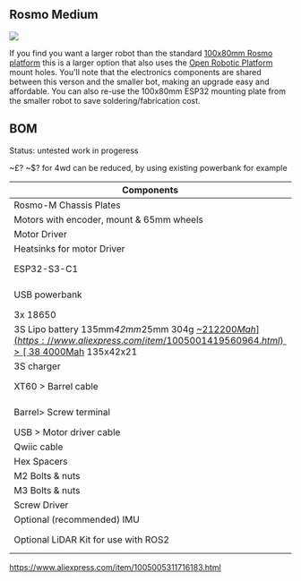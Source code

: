 ## Rosmo Medium

![](https://raw.githubusercontent.com/rosmo-robot/rosmo-robot.github.io/master/assets/img/larger.png)

If you find you want a larger robot than the standard [100x80mm Rosmo platform](https://rosmo-robot.github.io/) this is a larger option that also uses the [Open Robotic Platform](https://openroboticplatform.com/designrules) mount holes. You'll note that the electronics components are shared between this verson and the smaller bot, making an upgrade easy and affordable. You can also re-use the 100x80mm ESP32 mounting plate from the smaller robot to save soldering/fabrication cost.

## BOM 

Status: untested work in progeress

~£? ~$? for 4wd can be reduced, by using existing powerbank for example

| Components                | Description                               | Quantity |
| ------------------------- | ----------------------------------------- | -------- |
|  Rosmo-M Chassis Plates | [Custom PCB Chassis](https://easyeda.com/editor#id=2abad8a02be54c91a6b3277fe66bd864)     | 5       |
| Motors with encoder, mount & 65mm wheels     | [JGA25](https://www.aliexpress.com/item/1005006213247803.html) or [JGB-37](https://www.aliexpress.com/item/1005004242997257.html)         |      |
| Motor Driver              | [Zio H-bridge Motor Driver](https://www.smart-prototyping.com/Zio-4-DC-Motor-Controller.html?search=motor)          | 1        |
| Heatsinks for motor Driver              | [12x13x7mm](https://www.aliexpress.com/item/1005005311716183.html)          | 2       |
|  ESP32-S3-C1              | [Olimex open hardware](https://www.olimex.com/Products/IoT/ESP32-S3/ESP32-S3-DevKit-Lipo/open-source-hardware), [UK](https://thepihut.com/products/olimex-esp32-s3-devkit-lipo-development-board) [US](https://www.digikey.com/en/products/detail/olimex-ltd/ESP32-S3-DEVKIT-LIPO-EA/22157950) or [generic version](https://www.aliexpress.com/item/1005006028969168.html)        | 1        |
| USB powerbank           |[ battery case](https://www.aliexpress.com/item/1005005637445437.html) [1x or 2x 18650 battery](https://s.click.aliexpress.com/e/_DnPRBEj) or open hardware [18650 battery](https://oshwlab.com/wagiminator/fp6277-power-bank)        | 1        |
| 3x 18650           |[Batteries](https://s.click.aliexpress.com/e/_DdfBurF)         | 1        |
| 3S Lipo battery 135mm*42mm*25mm 304g [~$21 2200Mah](https://www.aliexpress.com/item/1005001419560964.html) > [~$38 4000Mah](https://www.aliexpress.com/item/1005004335619259.html) 135x42x21      | 1        |
| 3S charger         |[USB charger](https://www.aliexpress.com/item/1005003240894835.html)         | 1        |
| XT60 > Barrel cable       |[power cable]](https://s.click.aliexpress.com/e/_DDVjyhr)         | 1        |
|  Barrel> Screw terminal      |[barrel adaptor]](https://s.click.aliexpress.com/e/_DDVjyhr)         | 1        |
| USB > Motor driver cable         |[JST cable](https://www.aliexpress.com/item/1005004192966816.html)         | 2       |
| Qwiic cable             | [For connecting ESP32](https://www.aliexpress.com/item/1005005796723171.html)                      | 1        |
| Hex Spacers               | [45mm height M3 standoff](https://www.aliexpress.com/item/32539100523.html)          | 1    |
| M2 Bolts & nuts           | [400pc Bolt pack](https://www.aliexpress.com/item/1005002046118328.html)                                          | 1      |
| M3 Bolts  & nuts          | From Bolt pack                                          | 10        |
| Screw Driver              | 2 in 1 Flat and Philips Head Screw Driver | 1 |
| Optional (recommended) IMU | [MPU6500](https://www.adafruit.com/product/3886) or [BNO085](https://www.adafruit.com/product/4754)                                     | 2        |
| Optional LiDAR Kit for use with ROS2 |  [LiDAR module, USB Cable and Data Convertor Box](https://www.amazon.co.uk/DTOF-D300-Distance-Obstacle-Education/dp/B0B1V8D36H/ref=sr_1_1?crid=2BSZJ4XVN2S12&keywords=ld19+lidar&qid=1707070916&sprefix=ld19+lidar%2Caps%2C254&sr=8-1) | 1 |


https://www.aliexpress.com/item/1005005311716183.html
